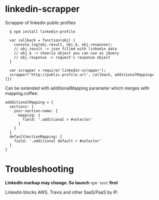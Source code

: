 # linkedin-scrapper
Scrapper of linkedin public profiles

```
  $ npm install linkedin-profile
```

```
  var callback = function(obj) {
    console.log(obj.result, obj.$, obj.response);
    // obj.result -> json filled with linkedin data
    // obj.$ -> cheerio object you can use as jQuery
    // obj.response -> request's response object
  }

  var scrapper = require('linkedin-scrapper');
  scrapper('http://public.profile.url', callback, additionalMapping={})
```

Can be extended with additionalMapping parameter which merges with mapping.coffee:

```
addditionalMapping = {
  sections: {
    your-section-name: {
      mapping: {
        field: '.additional > #selector'
      }
    }
  }
  defaultSectionMapping: {
    field: '.additional default > #selector'
  }
}
```
# Troubleshooting
**LinkedIn markup may change. So launch** ```npm test``` **first**

Linkedin blocks AWS, Travis and other SaaS/PaaS by IP.
